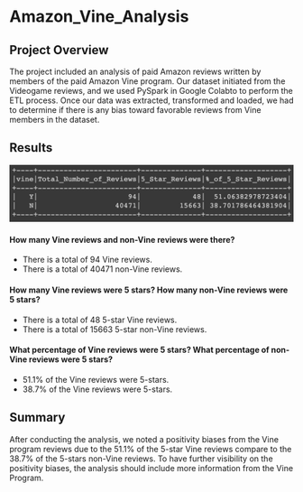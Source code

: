 # Amazon_Vine_Analysis

## Project Overview

The project included an analysis of paid Amazon reviews written by members of the paid Amazon Vine program. Our dataset initiated from the Videogame reviews, and we used PySpark in Google Colabto to perform the ETL process. Once our data was extracted, transformed and loaded, we had to determine if there is any bias toward favorable reviews from Vine members in the dataset.

## Results

![](https://github.com/EnoVaqari/Amazon_Vine_Analysis/blob/main/Images/Results.png)

#### How many Vine reviews and non-Vine reviews were there?
* There is a total of 94 Vine reviews.
* There is a total of 40471 non-Vine reviews.


#### How many Vine reviews were 5 stars? How many non-Vine reviews were 5 stars?
* There is a total of 48 5-star Vine reviews.
* There is a total of 15663 5-star non-Vine reviews.


#### What percentage of Vine reviews were 5 stars? What percentage of non-Vine reviews were 5 stars?
* 51.1% of the Vine reviews were 5-stars.
* 38.7% of the Vine reviews were 5-stars.

## Summary

After conducting the analysis, we noted a positivity biases from the Vine program reviews due to the 51.1% of the 5-star Vine reviews compare to the 38.7% of the 5-stars non-Vine reviews. To have further visibility on the positivity biases, the analysis should include more information from the Vine Program.
